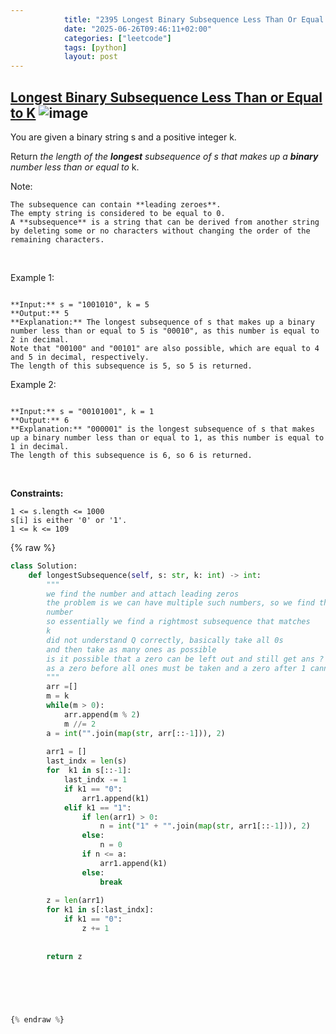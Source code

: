 ```yaml
---
            title: "2395 Longest Binary Subsequence Less Than Or Equal To K"
            date: "2025-06-26T09:46:11+02:00"
            categories: ["leetcode"]
            tags: [python]
            layout: post
---
```

            
## [Longest Binary Subsequence Less Than or Equal to K](https://leetcode.com/problems/longest-binary-subsequence-less-than-or-equal-to-k) ![image](https://img.shields.io/badge/Difficulty-Medium-orange)

You are given a binary string s and a positive integer k.

Return *the length of the **longest** subsequence of *s* that makes up a **binary** number less than or equal to* k.

Note:

	The subsequence can contain **leading zeroes**.
	The empty string is considered to be equal to 0.
	A **subsequence** is a string that can be derived from another string by deleting some or no characters without changing the order of the remaining characters.

 

Example 1:

```

**Input:** s = "1001010", k = 5
**Output:** 5
**Explanation:** The longest subsequence of s that makes up a binary number less than or equal to 5 is "00010", as this number is equal to 2 in decimal.
Note that "00100" and "00101" are also possible, which are equal to 4 and 5 in decimal, respectively.
The length of this subsequence is 5, so 5 is returned.

```

Example 2:

```

**Input:** s = "00101001", k = 1
**Output:** 6
**Explanation:** "000001" is the longest subsequence of s that makes up a binary number less than or equal to 1, as this number is equal to 1 in decimal.
The length of this subsequence is 6, so 6 is returned.

```

 

**Constraints:**

	1 <= s.length <= 1000
	s[i] is either '0' or '1'.
	1 <= k <= 109

{% raw %}
```python
class Solution:
    def longestSubsequence(self, s: str, k: int) -> int:
        """
        we find the number and attach leading zeros
        the problem is we can have multiple such numbers, so we find the right most 
        number
        so essentially we find a rightmost subsequence that matches 
        k
        did not understand Q correctly, basically take all 0s
        and then take as many ones as possible
        is it possible that a zero can be left out and still get ans ? No
        as a zero before all ones must be taken and a zero after 1 cannot help get 2 1s
        """
        arr =[]
        m = k
        while(m > 0):
            arr.append(m % 2)
            m //= 2
        a = int("".join(map(str, arr[::-1])), 2)
        
        arr1 = []
        last_indx = len(s)
        for  k1 in s[::-1]:
            last_indx -= 1
            if k1 == "0":
                arr1.append(k1)
            elif k1 == "1":
                if len(arr1) > 0:
                    n = int("1" + "".join(map(str, arr1[::-1])), 2)
                else:
                    n = 0
                if n <= a:
                    arr1.append(k1)
                else:
                    break
        
        z = len(arr1)
        for k1 in s[:last_indx]:
            if k1 == "0":
                z += 1
        
        
        return z
        
        



        
{% endraw %}
